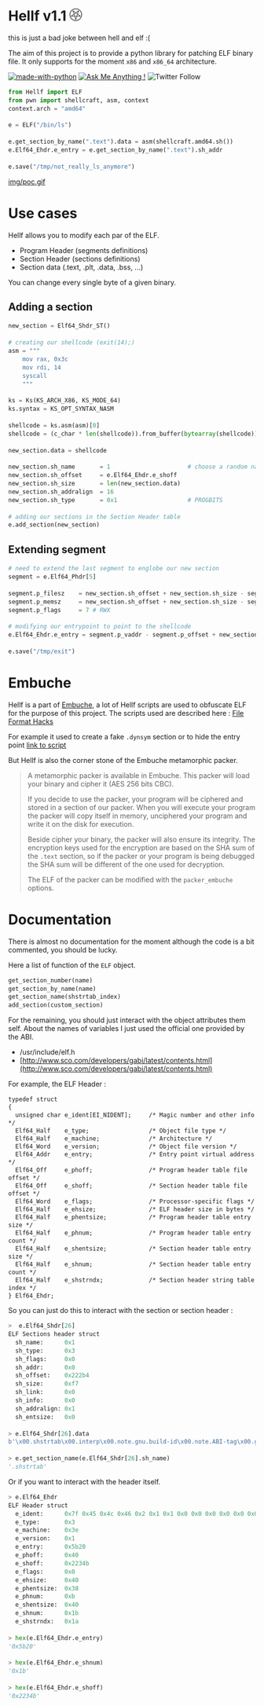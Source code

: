 # Hellf v1.1 ![](./img/logo.png)



this is just a bad joke between hell and elf :(

The aim of this project is to provide a python library for patching ELF binary file. It only supports for the moment `x86` and `x86_64` architecture.



[![made-with-python](https://img.shields.io/badge/Made%20with-Python-1f425f.svg)](https://www.python.org/) [![Ask Me Anything !](https://img.shields.io/badge/Ask%20me-anything-1abc9c.svg)](https://GitHub.com/Naereen/ama) ![Twitter Follow](https://img.shields.io/twitter/follow/swuitch?label=ping%20%40swuitch&style=social)

```python
from Hellf import ELF
from pwn import shellcraft, asm, context
context.arch = "amd64"

e = ELF("/bin/ls")

e.get_section_by_name(".text").data = asm(shellcraft.amd64.sh())
e.Elf64_Ehdr.e_entry = e.get_section_by_name(".text").sh_addr

e.save("/tmp/not_really_ls_anymore")
```

[img/poc.gif](img/twitter.gif)

# Use cases

Hellf allows you to modify each par of the ELF.

- Program Header (segments definitions)
- Section Header (sections definitions)
- Section data (.text, .plt, .data, .bss, ...)

You can change every single byte of a given binary.

## Adding a section

```python
new_section = Elf64_Shdr_ST()

# creating our shellcode (exit(14);)
asm = """
    mov rax, 0x3c
    mov rdi, 14
    syscall
    """

ks = Ks(KS_ARCH_X86, KS_MODE_64)
ks.syntax = KS_OPT_SYNTAX_NASM

shellcode = ks.asm(asm)[0]
shellcode = (c_char * len(shellcode)).from_buffer(bytearray(shellcode)).raw

new_section.data = shellcode

new_section.sh_name       = 1                      # choose a random name
new_section.sh_offset     = e.Elf64_Ehdr.e_shoff
new_section.sh_size       = len(new_section.data)
new_section.sh_addralign  = 16
new_section.sh_type       = 0x1                    # PROGBITS

# adding our sections in the Section Header table
e.add_section(new_section)
```

## Extending segment

```Python
# need to extend the last segment to englobe our new section
segment = e.Elf64_Phdr[5]

segment.p_filesz 	= new_section.sh_offset + new_section.sh_size - segment.p_offset
segment.p_memsz 	= new_section.sh_offset + new_section.sh_size - segment.p_offset
segment.p_flags 	= 7 # RWX

# modifying our entrypoint to point to the shellcode
e.Elf64_Ehdr.e_entry = segment.p_vaddr - segment.p_offset + new_section.sh_offset

e.save("/tmp/exit")
```

# Embuche

Hellf is a part of [Embuche](https://github.com/magnussen7/Embuche), a lot of Hellf scripts are used to obfuscate ELF for the purpose of this project. The scripts used are described here : [File Format Hacks](https://github.com/magnussen7/Embuche/blob/master/README.md#file-format-hacks)

For example it used to create a fake `.dynsym` section or to hide the entry point [link to script](https://github.com/magnussen7/Embuche/blob/master/class_embuche/cmake_bakery/hellf_scripts/mixing_symbols_table.py)

But Hellf is also the corner stone of the Embuche metamorphic packer.

> A metamorphic packer is available in Embuche. This packer will load your binary and cipher it (AES 256 bits CBC).
>
> If you decide to use the packer, your program will be ciphered and stored in a section of our packer. When you will execute your program the packer will copy itself in memory, unciphered your program and write it on the disk for execution.
>
> Beside cipher your binary, the packer will also ensure its integrity. The encryption keys used for the encryption are based on the SHA sum of the `.text` section, so if the packer or your program is being debugged the SHA sum will be different of the one used for decryption.
>
> The ELF of the packer can be modified with the `packer_embuche` options.

# Documentation

There is almost no documentation for the moment although the code is a bit commented, you should be lucky.

Here a list of function of the `ELF` object.

```python
get_section_number(name)
get_section_by_name(name)
get_section_name(shstrtab_index)
add_section(custom_section)
```

For the remaining, you should just interact with the object attributes them self. About the names of variables I just used the official one provided by the ABI.

- /usr/include/elf.h
- [http://www.sco.com/developers/gabi/latest/contents.html](http://www.sco.com/developers/gabi/latest/contents.html)


For example, the ELF Header :
```
typedef struct
{
  unsigned char e_ident[EI_NIDENT];     /* Magic number and other info */
  Elf64_Half    e_type;                 /* Object file type */
  Elf64_Half    e_machine;              /* Architecture */
  Elf64_Word    e_version;              /* Object file version */
  Elf64_Addr    e_entry;                /* Entry point virtual address */
  Elf64_Off     e_phoff;                /* Program header table file offset */
  Elf64_Off     e_shoff;                /* Section header table file offset */
  Elf64_Word    e_flags;                /* Processor-specific flags */
  Elf64_Half    e_ehsize;               /* ELF header size in bytes */
  Elf64_Half    e_phentsize;            /* Program header table entry size */
  Elf64_Half    e_phnum;                /* Program header table entry count */
  Elf64_Half    e_shentsize;            /* Section header table entry size */
  Elf64_Half    e_shnum;                /* Section header table entry count */
  Elf64_Half    e_shstrndx;             /* Section header string table index */
} Elf64_Ehdr;
```

So you can just do this to interact with the section or section header :

```python
>  e.Elf64_Shdr[26]
ELF Sections header struct
  sh_name:      0x1
  sh_type:      0x3
  sh_flags:     0x0
  sh_addr:      0x0
  sh_offset:    0x222b4
  sh_size:      0xf7
  sh_link:      0x0
  sh_info:      0x0
  sh_addralign: 0x1
  sh_entsize:   0x0

> e.Elf64_Shdr[26].data
b'\x00.shstrtab\x00.interp\x00.note.gnu.build-id\x00.note.ABI-tag\x00.gnu.hash\x00.dynsym\x00.dynstr\x00.gnu.version\x00.gnu.version_r\x00.rela.dyn\x00.rela.plt\x00.init\x00.text\x00.fini\x00.rodata\x00.eh_frame_hdr\x00.eh_frame\x00.init_array\x00.fini_array\x00.data.rel.ro\x00.dynamic\x00.got\x00.data\x00.bss\x00.comment\x00'

> e.get_section_name(e.Elf64_Shdr[26].sh_name)
'.shstrtab'
```

Or if you want to interact with the header itself.

````python
> e.Elf64_Ehdr
ELF Header struct
  e_ident:      0x7f 0x45 0x4c 0x46 0x2 0x1 0x1 0x0 0x0 0x0 0x0 0x0 0x0 0x0 0x0 0x0
  e_type:       0x3
  e_machine:    0x3e
  e_version:    0x1
  e_entry:      0x5b20
  e_phoff:      0x40
  e_shoff:      0x2234b
  e_flags:      0x0
  e_ehsize:     0x40
  e_phentsize:  0x38
  e_phnum:      0xb
  e_shentsize:  0x40
  e_shnum:      0x1b
  e_shstrndx:   0x1a

> hex(e.Elf64_Ehdr.e_entry)
'0x5b20'

> hex(e.Elf64_Ehdr.e_shnum)
'0x1b'

> hex(e.Elf64_Ehdr.e_shoff)
'0x2234b'
````
